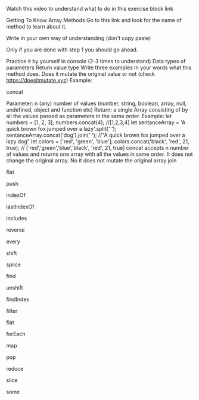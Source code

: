 Watch this video to understand what to do in this exercise block link

Getting To Know Array Methods
Go to this link and look for the name of method to learn about it.

Write in your own way of understanding (don't copy paste)

Only if you are done with step 1 you should go ahead.

Practice it by yourself in console (2-3 times to understand)
Data types of parameters
Return value type
Write three examples
In your words what this method does.
Does it mutate the original value or not (check https://doesitmutate.xyz)
Example:

concat

Parameter: n (any) number of values (number, string, boolean, array, null, undefined, object and function etc)
Return: a single Array consisting of by all the values passed as parameters in the same order.
Example:
let numbers = [1, 2, 3];
numbers.concat(4); //[1,2,3,4]
let sentanceArray = 'A quick brown fox jumped over a lazy'.split(' ');
sentanceArray.concat('dog').join(' '); //"A quick brown fox jumped over a lazy dog"
let colors = ['red', 'green', 'blue'];
colors.concat('black', 'red', 21, true); // ['red','green','blue','black', 'red', 21, true]
concat accepts n number of values and returns one array with all the values in same order. It does not change the original array.
No it does not mutate the original array
join

flat

push

indexOf

lastIndexOf

includes

reverse

every

shift

splice

find

unshift

findIndex

filter

flat

forEach

map

pop

reduce

slice

some

